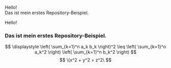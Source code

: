 Hello!<br>
Das ist mein erstes Repository-Beispiel.

Hello! 
### Das ist mein erstes Repository-Beispiel.

$$
\displaystyle
\left( \sum_{k=1}^n a_k b_k \right)^2
\leq
\left( \sum_{k=1}^n a_k^2 \right)
\left( \sum_{k=1}^n b_k^2 \right)
$$
$$
\(x^2 + y^2 = z^2\
$$
